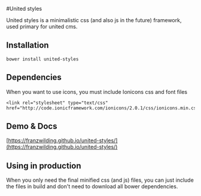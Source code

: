 #United styles

United styles is a minimalistic css (and also js in the future) framework, used primary for  united cms.

## Installation

	bower install united-styles

## Dependencies
When you want to use icons, you must include Ionicons css and font files

	<link rel="stylesheet" type="text/css" href="http://code.ionicframework.com/ionicons/2.0.1/css/ionicons.min.css">

## Demo & Docs

[https://franzwilding.github.io/united-styles/](https://franzwilding.github.io/united-styles/)

## Using in production
When you only need the final minified css (and js) files, you can just include the files in build and don't need to download all bower dependencies.
